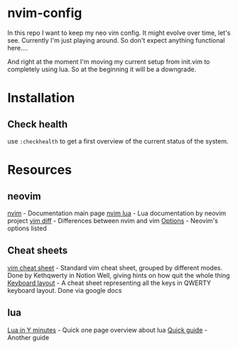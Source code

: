 # nvim-config

In this repo I want to keep my neo vim config.
It might evolve over time, let's see.
Currently I'm just playing around. So don't expect
anything functional here....

And right at the moment I'm moving my current setup from 
init.vim to completely using lua. So at the beginning
it will be a downgrade.

# Installation

## Check health

use `:checkhealth` to get a first overview of the current status of the system.

# Resources

## neovim

[nvim](https://neovim.io/doc/user/index.html) - Documentation main page
[nvim lua](https://neovim.io/doc/user/lua.html) - Lua documentation by neovim project
[vim diff](https://neovim.io/doc/user/vim_diff.html) - Differences between nvim and vim
[Options](https://neovim.io/doc/user/options.html#option-summary) - Neovim's options listed 

## Cheat sheets

[vim cheat sheet](https://deep-filament-1f1.notion.site/Vim-c4d0e6bcf35b45cbb9d24d9eebd19d71) - Standard vim cheat sheet, grouped by different modes. Done by Kethqwerty in Notion
Well, giving hints on how quit the whole thing
[Keyboard layout](https://docs.google.com/spreadsheets/d/15k_UgeY0C3j8tVQnR2hD_kNljB1AApG3x3gYrKtUAlw/edit#gid=1082709605) - A cheat sheet representing all the keys in QWERTY keyboard layout. Done via google docs

## lua

[Lua in Y minutes](https://learnxinyminutes.com/docs/lua/) - Quick one page overview about lua
[Quick guide](https://github.com/medwatt/Notes/blob/main/Lua/Lua_Quick_Guide.ipynb) - Another guide 

